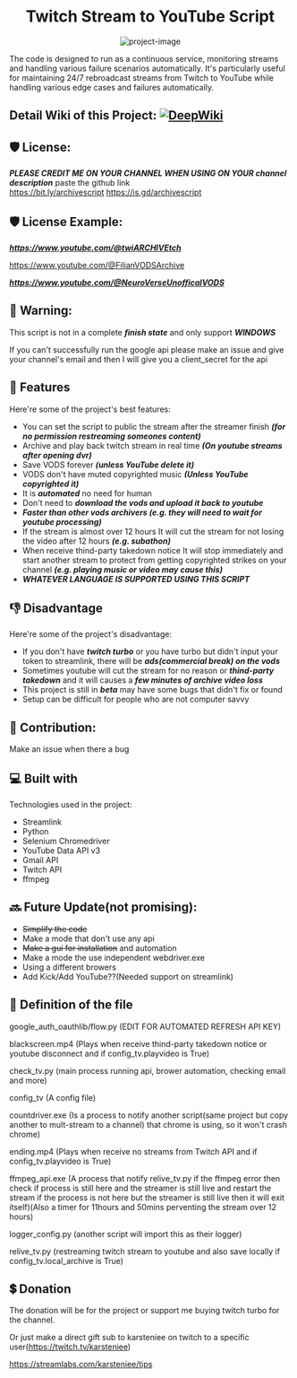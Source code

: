 <h1 align="center" id="title">Twitch Stream to YouTube Script</h1>

<p align="center"><img src="https://socialify.git.ci/karstenlee10/Twitch-and-BiliBili-Archive-to-Youtube-Script/image?font=Inter&amp;language=1&amp;logo=https%3A%2F%2Favatars.githubusercontent.com%2Fu%2F91263511%3Fv%3D4&amp;name=1&amp;owner=1&amp;pattern=Circuit+Board&amp;stargazers=1&amp;theme=Light" alt="project-image"></p>

The code is designed to run as a continuous service, monitoring streams and handling various failure scenarios automatically. It's particularly useful for maintaining 24/7 rebroadcast streams from Twitch to YouTube while handling various edge cases and failures automatically.

<h2>Detail Wiki of this Project: <a href="https://deepwiki.com/karstenlee10/Twitch_Stream_To_YouTube"><img src="https://deepwiki.com/badge.svg" alt="DeepWiki"></a></h2>

<h2>🛡️ License:</h2>

***PLEASE CREDIT ME ON YOUR CHANNEL WHEN USING ON YOUR channel description*** paste the github link  
https://bit.ly/archivescript
https://is.gd/archivescript

<h2>🛡️ License Example:</h2>

***https://www.youtube.com/@twiARCHIVEtch***

https://www.youtube.com/@FilianVODSArchive

***https://www.youtube.com/@NeuroVerseUnofficalVODS***

<h2>🚨 Warning:</h2>

This script is not in a complete ***finish state*** and only support ***WINDOWS***

If you can't successfully run the google api please make an issue and give your channel's email and then I will give you a client_secret for the api

<h2>🧐 Features</h2>

Here're some of the project's best features:

*   You can set the script to public the stream after the streamer finish ***(for no permission restreaming someones content)***
*   Archive and play back twitch stream in real time ***(On youtube streams after opening dvr)***
*   Save VODS forever ***(unless YouTube delete it)***
*   VODS don't have muted copyrighted music ***(Unless YouTube copyrighted it)***
*   It is ***automated*** no need for human
*   Don't need to ***download the vods and upload it back to youtube***
*   ***Faster than other vods archivers (e.g. they will need to wait for youtube processing)***
*   If the stream is almost over 12 hours It will cut the stream for not losing the video after 12 hours ***(e.g. subathon)***
*   When receive thind-party takedown notice It will stop immediately and start another stream to protect from getting copyrighted strikes on your channel ***(e.g. playing music or video may cause this)***
*   ***WHATEVER LANGUAGE IS SUPPORTED USING THIS SCRIPT***

<h2>👎 Disadvantage</h2>

Here're some of the project's disadvantage:

* If you don't have ***twitch turbo*** or you have turbo but didn't input your token to streamlink, there will be ***ads(commercial break) on the vods***
* Sometimes youtube will cut the stream for no reason or ***thind-party takedown*** and it will causes a ***few minutes of archive video loss***
* This project is still in ***beta*** may have some bugs that didn't fix or found
* Setup can be difficult for people who are not computer savvy

<h2>🍰 Contribution:</h2>

Make an issue when there a bug
  
<h2>💻 Built with</h2>

Technologies used in the project:

*   Streamlink
*   Python
*   Selenium Chromedriver
*   YouTube Data API v3
*   Gmail API
*   Twitch API
*   ffmpeg

<h2>🔜 Future Update(not promising):</h2> 

* ~~Simplify the code~~
* Make a mode that don't use any api
* ~~Make a gui for installation~~ and automation
* Make a mode the use independent webdriver.exe
* Using a different browers
* Add Kick/Add YouTube??(Needed support on streamlink)

<h2>🧐 Definition of the file</h2>

google_auth_oauthlib/flow.py (EDIT FOR AUTOMATED REFRESH API KEY)

blackscreen.mp4 (Plays when receive thind-party takedown notice or youtube disconnect and if config_tv.playvideo is True)

check_tv.py (main process running api, brower automation, checking email and more)

config_tv (A config file)

countdriver.exe (Is a process to notify another script(same project but copy another to mult-stream to a channel) that chrome is using, so it won't crash chrome)

ending.mp4 (Plays when receive no streams from Twitch API and if config_tv.playvideo is True)

ffmpeg_api.exe (A process that notify relive_tv.py if the ffmpeg error then check if process is still here and the streamer is still live and restart the stream if the process is not here but the streamer is still live then it will exit itself)(Also a timer for 11hours and 50mins perventing the stream over 12 hours)

logger_config.py (another script will import this as their logger)

relive_tv.py (restreaming twitch stream to youtube and also save locally if config_tv.local_archive is True)

<h2>💲 Donation</h2>

The donation will be for the project or support me buying twitch turbo for the channel.

Or just make a direct gift sub to karsteniee on twitch to a specific user(https://twitch.tv/karsteniee)

https://streamlabs.com/karsteniee/tips
